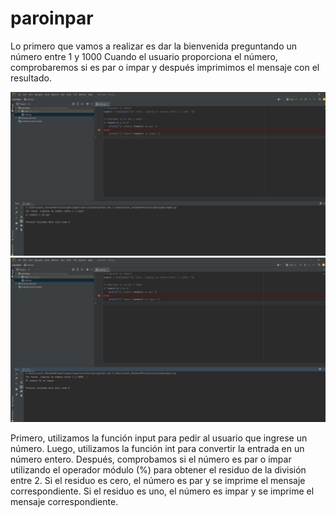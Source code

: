 # paroinpar
Lo primero que vamos a realizar es dar la bienvenida preguntando un número entre 1 y 1000  Cuando el usuario proporciona el número, comprobaremos si es par o impar y después imprimimos el mensaje con el resultado.


![This is an image](https://github.com/aplprogramacion/paroinpar/blob/master/Captura%20de%20pantalla%20(44).png)
![This is an image](https://github.com/aplprogramacion/paroinpar/blob/master/Captura%20de%20pantalla%20(45).png)

Primero, utilizamos la función input para pedir al usuario que ingrese un número. Luego, utilizamos la función int para convertir la entrada en un número entero. Después, comprobamos si el número es par o impar utilizando el operador módulo (%) para obtener el residuo de la división entre 2. Si el residuo es cero, el número es par y se imprime el mensaje correspondiente. Si el residuo es uno, el número es impar y se imprime el mensaje correspondiente.
